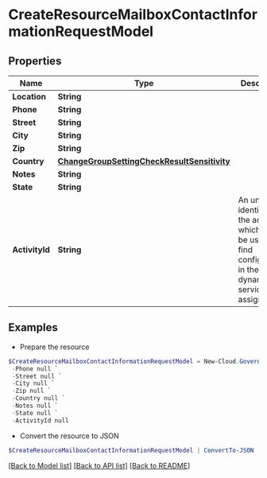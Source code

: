 # CreateResourceMailboxContactInformationRequestModel
## Properties

Name | Type | Description | Notes
------------ | ------------- | ------------- | -------------
**Location** | **String** |  | [optional] 
**Phone** | **String** |  | [optional] 
**Street** | **String** |  | [optional] 
**City** | **String** |  | [optional] 
**Zip** | **String** |  | [optional] 
**Country** | [**ChangeGroupSettingCheckResultSensitivity**](ChangeGroupSettingCheckResultSensitivity.md) |  | [optional] 
**Notes** | **String** |  | [optional] 
**State** | **String** |  | [optional] 
**ActivityId** | **String** | An unique identifier for the activity which can be used to find configuration in the dynamic service if it is assign by IT | [optional] 

## Examples

- Prepare the resource
```powershell
$CreateResourceMailboxContactInformationRequestModel = New-Cloud.Governance.ClientCreateResourceMailboxContactInformationRequestModel  -Location null `
 -Phone null `
 -Street null `
 -City null `
 -Zip null `
 -Country null `
 -Notes null `
 -State null `
 -ActivityId null
```

- Convert the resource to JSON
```powershell
$CreateResourceMailboxContactInformationRequestModel | ConvertTo-JSON
```

[[Back to Model list]](../README.md#documentation-for-models) [[Back to API list]](../README.md#documentation-for-api-endpoints) [[Back to README]](../README.md)

